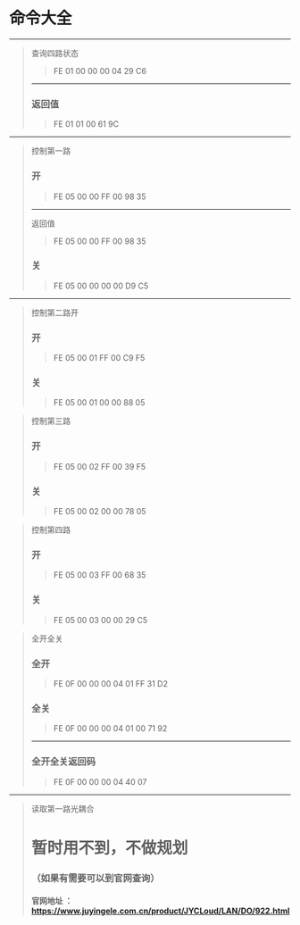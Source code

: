 # 命令大全

***



> 查询四路状态
>
> > FE 01 00 00 00 04 29 C6
>
> ***
>
> 
>
> ### 返回值
>
> > FE 01 01 00 61 9C 



***



> 控制第一路
>
> ### 开
>
> > FE 05 00 00 FF 00 98 35
>
> ***
>
> 返回值
>
> > FE 05 00 00 FF 00 98 35
>
> ### 关
>
> > FE 05 00 00 00 00 D9 C5



***



> 控制第二路开
>
> ### 开
>
> > FE 05 00 01 FF 00 C9 F5
>
> ### 关
>
> > FE 05 00 01 00 00 88 05





> 控制第三路
>
> ### 开
>
> > FE 05  00 02 FF 00 39 F5
>
> ### 关
>
> > FE 05 00 02 00 00 78 05



> 控制第四路
>
>  ### 开
>
> > FE 05 00 03 FF 00 68 35
>
> ### 关
>
> > FE 05 00 03 00 00 29 C5



> 全开全关
>
> ### 全开
>
> > FE 0F 00 00 00 04 01 FF 31 D2
>
> ### 全关
>
> > FE 0F 00 00 00 04 01 00 71 92
>
> ***
>
> ### 全开全关返回码
>
> > FE 0F 00 00 00 04 40 07



***



> 读取第一路光耦合
>
> # 暂时用不到，不做规划
>
> ### （如果有需要可以到官网查询）
>
> #### 官网地址 ：https://www.juyingele.com.cn/product/JYCLoud/LAN/DO/922.html



